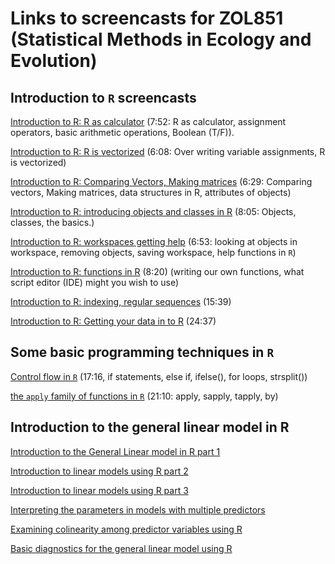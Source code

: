 Links to screencasts for ZOL851 (Statistical Methods in Ecology and Evolution)
==============================================================================

## Introduction to `R` screencasts
[Introduction to R: R as calculator](http://storemedia.vudat.msu.edu/public/display_package.php?src=download/idworkin/CSE845_2013/&name=R_Intro_Part1_RasCalc_AssignmentOper_2013) (7:52: R as calculator, assignment operators, basic arithmetic operations, Boolean (T/F)).

[Introduction to R: R is vectorized](http://storemedia.vudat.msu.edu/public/display_package.php?src=download/idworkin/CSE845_2013/&name=R_Intro_Part2_2013_overwritingVariables_vectorized) (6:08: Over writing variable assignments, R is vectorized)

[Introduction to R: Comparing Vectors, Making matrices](http://storemedia.vudat.msu.edu/public/display_package.php?src=download/idworkin/CSE845_2013/&name=R_Intro_Part3_ComparingVectors_DataTypesObjects2013) (6:29: Comparing vectors, Making matrices, data structures in R, attributes of objects)

[Introduction to R: introducing objects and classes in R](http://storemedia.vudat.msu.edu/public/display_package.php?src=download/idworkin/CSE845_2013/&name=R_Intro4_Objects_classes_2013) (8:05: Objects, classes, the basics.)

[Introduction to R: workspaces getting help](http://storemedia.vudat.msu.edu/public/display_package.php?src=download/idworkin/CSE845_2013/&name=R_Intro5_Workspaces_Help_2013) (6:53: looking at objects in workspace, removing objects, saving workspace, help functions in `R`)

[Introduction to R: functions in R](http://storemedia.vudat.msu.edu/public/display_package.php?src=download/idworkin/CSE845_2013/&name=R_Intro6_WritingFunctions_2013) (8:20) (writing our own functions, what script editor (IDE) might you wish to use)

[Introduction to R: indexing, regular sequences](http://storemedia.vudat.msu.edu/public/display_package.php?src=download/idworkin/CSE845_2013/&name=R_intro7_RegSequences_Indexing_2013) (15:39)

[Introduction to R: Getting your data in to R](http://storemedia.vudat.msu.edu/public/display_package.php?src=download/idworkin/CSE891/&name=IntroR_partIV_SecondScript) (24:37)

## Some basic programming techniques in `R`
[Control flow in `R`](http://storemedia.vudat.msu.edu/public/display_package.php?src=download/idworkin/CSE891/&name=CSE891_R_ControlFlow) (17:16, if statements, else if, ifelse(), for loops,  strsplit())

[the `apply` family of functions in `R`](http://storemedia.vudat.msu.edu/public/display_package.php?src=download/idworkin/CSE891/&name=CSE_891_ApplyLikeFunctionsR) (21:10: apply, sapply, tapply, by)

## Introduction to the general linear model in R
[Introduction to the General Linear model in R part 1](http://storemedia.vudat.msu.edu/public/display_package.php?src=download/idworkin/&name=GLM_REVIEW_Part1_regressionR)

[Introduction to linear models using R part 2](http://storemedia.vudat.msu.edu/public/display_package.php?src=download/idworkin/&name=GLM_Review_part2_interpretingRegression)

[Introduction to linear models using R part 3](http://storemedia.vudat.msu.edu/public/display_package.php?src=download/idworkin/&name=GLM_Review_3_interpreting)

[Interpreting the parameters in models with multiple predictors](http://storemedia.vudat.msu.edu/public/display_package.php?src=download/idworkin/&name=ZOL851_InterpretingPartialPredictors)

[Examining colinearity among predictor variables using R](http://storemedia.vudat.msu.edu/public/display_package.php?src=download/idworkin/&name=ColinearityAmongPredictors)

[Basic diagnostics for the general linear model using R](http://storemedia.vudat.msu.edu/public/display_package.php?src=download/idworkin/&name=SimpleModelDiagnosticsGLM)






